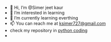 - 👋 Hi, I’m @Simer jeet kaur
- 👀 I’m interested in learning
- 🌱 I’m currently learning everthing
- 📫 You can reach me at ksimer727@gmail.com
- check my repository in [python coding](https://github.com/Simer123k/Sophomore-Python-Digipodium-course)
- 
<!---
Simer123k/Simer123k is a ✨ special ✨ repository because its `README.md` (this file) appears on your GitHub profile.
You can click the Preview link to take a look at your changes.
--->
